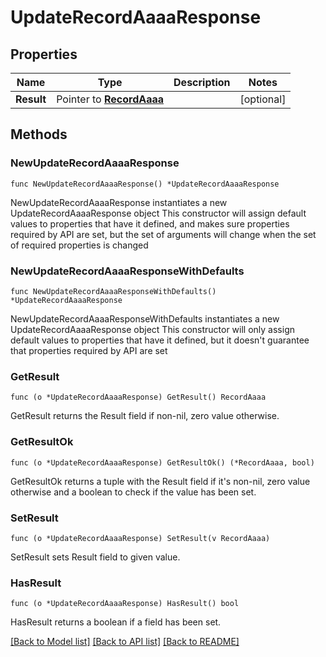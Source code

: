 # UpdateRecordAaaaResponse

## Properties

Name | Type | Description | Notes
------------ | ------------- | ------------- | -------------
**Result** | Pointer to [**RecordAaaa**](RecordAaaa.md) |  | [optional] 

## Methods

### NewUpdateRecordAaaaResponse

`func NewUpdateRecordAaaaResponse() *UpdateRecordAaaaResponse`

NewUpdateRecordAaaaResponse instantiates a new UpdateRecordAaaaResponse object
This constructor will assign default values to properties that have it defined,
and makes sure properties required by API are set, but the set of arguments
will change when the set of required properties is changed

### NewUpdateRecordAaaaResponseWithDefaults

`func NewUpdateRecordAaaaResponseWithDefaults() *UpdateRecordAaaaResponse`

NewUpdateRecordAaaaResponseWithDefaults instantiates a new UpdateRecordAaaaResponse object
This constructor will only assign default values to properties that have it defined,
but it doesn't guarantee that properties required by API are set

### GetResult

`func (o *UpdateRecordAaaaResponse) GetResult() RecordAaaa`

GetResult returns the Result field if non-nil, zero value otherwise.

### GetResultOk

`func (o *UpdateRecordAaaaResponse) GetResultOk() (*RecordAaaa, bool)`

GetResultOk returns a tuple with the Result field if it's non-nil, zero value otherwise
and a boolean to check if the value has been set.

### SetResult

`func (o *UpdateRecordAaaaResponse) SetResult(v RecordAaaa)`

SetResult sets Result field to given value.

### HasResult

`func (o *UpdateRecordAaaaResponse) HasResult() bool`

HasResult returns a boolean if a field has been set.


[[Back to Model list]](../README.md#documentation-for-models) [[Back to API list]](../README.md#documentation-for-api-endpoints) [[Back to README]](../README.md)


